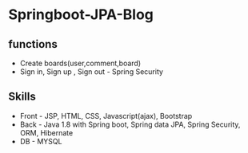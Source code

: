 # Springboot-JPA-Blog

## functions
* Create boards(user,comment,board) <br>
* Sign in, Sign up , Sign out - Spring Security

## Skills
* Front - JSP, HTML, CSS, Javascript(ajax), Bootstrap <br>
* Back - Java 1.8 with Spring boot, Spring data JPA, Spring Security, ORM, Hibernate <br>
* DB - MYSQL
